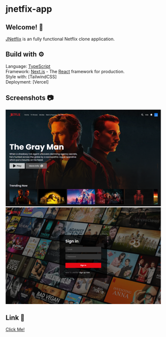 # jnetfix-app

## Welcome! 👋

[JNetflix](https://jnetflix.vercel.app/) is an fully functional Netflix clone application.

## Build with ⚙️

Language: [TypeScript](https://www.typescriptlang.org/) <br />
Framework: [Next.js](https://nextjs.org/) - The [React](https://reactjs.org/) framework for production. <br />
Style with: [TailwindCSS] <br />
Deployment: [Vercel]

## Screenshots 📷

![Home page](public/images/screenshots/index-page.png)
![Login page](public/images/screenshots/login-page.png)

## Link 🔗

[Click Me!](https://jnetflix.vercel.app/)

